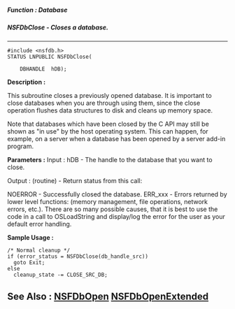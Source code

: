 ##### Function : Database
##### NSFDbClose - Closes a database.
---
```
#include <nsfdb.h>
STATUS LNPUBLIC NSFDbClose(

	DBHANDLE  hDB);
```
**Description :**

This subroutine closes a previously opened database.  It is important to close 
databases when you are through using them, since the close operation flushes 
data structures to disk and cleans up memory space.

Note that databases which have been closed by the C API may still be shown as 
"in use" by the host operating system.  This can happen, for example, on a 
server when a database has been opened by a server add-in program.

**Parameters :**
Input :
hDB  -  The handle to the database that you want to close.

Output :
(routine)  -  Return status from this call: 

NOERROR - Successfully closed the database.
ERR_xxx - Errors returned by lower level functions: (memory management, file operations, network errors, etc.).  There are so many possible causes, that it is best to use the code in a call to OSLoadString and display/log the error for the user as your default error handling.



**Sample Usage :**
```
/* Normal cleanup */
if (error_status = NSFDbClose(db_handle_src))
  goto Exit;
else
  cleanup_state -= CLOSE_SRC_DB;
```
**See Also :**
[NSFDbOpen](/reference/Func/NSFDbOpen)
[NSFDbOpenExtended](/reference/Func/NSFDbOpenExtended)
---
